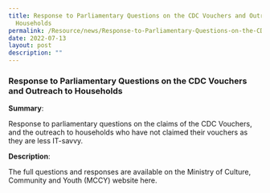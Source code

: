 ```yaml
---
title: Response to Parliamentary Questions on the CDC Vouchers and Outreach to
  Households
permalink: /Resource/news/Response-to-Parliamentary-Questions-on-the-CDC-Vouchers-and-Outreach-to-Households
date: 2022-07-13
layout: post
description: ""
---
```

### Response to Parliamentary Questions on the CDC Vouchers and Outreach to Households

**Summary**: 

Response to parliamentary questions on the claims of the CDC Vouchers, and the outreach to households who have not claimed their vouchers as they are less IT-savvy. 

**Description**: 

The full questions and responses are available on the Ministry of Culture, Community and Youth (MCCY) website here. 